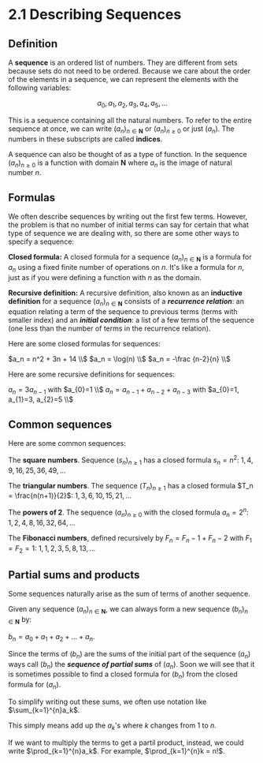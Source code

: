 # 2.1 Describing Sequences

## Definition

A **sequence** is an ordered list of numbers. They are different from sets because sets do not need to be ordered. Because we care about the order of the elements in a sequence, we can represent the elements with the following variables:

$$a_0, a_1, a_2, a_3, a_4, a_5, ...$$

This is a sequence containing all the natural numbers. To refer to the entire sequence at once, we can write $(a_n)_{n \in \mathbf N}$ or $(a_n)_{n \ge 0}$ or just $(a_n)$. The numbers in these subscripts are called **indices**.

A sequence can also be thought of as a type of function. In the sequence $(a_n)_{n \ge 0}$ is a function with domain $\mathbf N$ where $a_n$ is the image of natural number $n$.

## Formulas

We often describe sequences by writing out the first few terms. However, the problem is that no number of initial terms can say for certain that what type of sequence we are dealing with, so there are some other ways to specify a sequence:

**Closed formula:** A closed formula for a sequence $(a_n)_{n \in \mathbf N}$ is a formula for $a_n$ using a fixed finite number of operations on $n$. It's like a formula for $n$, just as if you were defining a function with $n$ as the domain.

**Recursive definition:** A recursive definition, also known as an **inductive definition** for a sequence $(a_n)_{n \in \mathbf N}$ consists of a ***recurrence relation***: an equation relating a term of the sequence to previous terms (terms with smaller index) and an ***initial condition***: a list of a few terms of the sequence (one less than the number of terms in the recurrence relation).

Here are some closed formulas for sequences:

$a_n = n^2 + 3n + 14 \\$
$a_n = \log(n) \\$
$a_n = -\frac {n-2}{n} \\$

Here are some recursive definitions for sequences:

$a_{n}=3a_{n-1}$ with $a_{0}=1 \\$
$a_{n}=a_{n-1}+a_{n-2}+a_{n-3}$ with $a_{0}=1, a_{1}=3, a_{2}=5 \\$

## Common sequences

Here are some common sequences:

The **square numbers**. Sequence $(s_n)_{n \ge 1}$ has a closed formula $s_n = n^2$:
$1,4,9,16,25,36,49,...$

The **triangular numbers**. The sequence $(T_n)_{n \ge 1}$ has a closed formula $T_n = \frac{n(n+1)}{2}$:
$1,3,6,10,15,21,...$

The **powers of 2**. The sequence $(a_n)_{n \ge 0}$ with the closed formula $a_n = 2^n$:
$1,2,4,8,16,32,64,...$

The **Fibonacci numbers**, defined recursively by $F_n = F_n-1 + F_n-2$ with $F_1 = F_2 = 1$:
$1,1,2,3,5,8,13,...$

## Partial sums and products

Some sequences naturally arise as the sum of terms of another sequence.

Given any sequence $(a_n)_{n \in \mathbf N}$, we can always form a new sequence $(b_n)_{n \in \mathbf N}$ by:

$b_n = a_0 + a_1 + a_2 + ... + a_n$.

Since the terms of $(b_n)$ are the sums of the initial part of the sequence $(a_n)$ ways call $(b_n)$ the ***sequence of partial sums*** of $(a_n)$. Soon we will see that it is sometimes possible to find a closed formula for $(b_n)$ from the closed formula for $(a_n)$.

To simplify writing out these sums, we often use notation like $\sum_{k=1}^{n}a_k$.

This simply means add up the $a_k$'s where $k$ changes from 1 to $n$.

If we want to multiply the terms to get a partil product, instead, we could write $\prod_{k=1}^{n}a_k$. For example, $\prod_{k=1}^{n}k = n!$.
